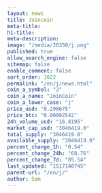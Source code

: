 ```yaml
---
layout: news
title: Joincoin
meta-title: 
h1-title: 
meta-description: 
image: "/media/20350/j.png"
published: true
allow_search_engine: false
sitemap: false
enable_comment: false
sort_order: 1022
permalink: "/en/j/news.html"
coin_a_symbol: "J"
coin_a_name: "JoinCoin"
coin_a_lower_case: "j"
price_usd: "0.298675"
price_btc: "0.00002542"
24h_volume_usd: "16.8195"
market_cap_usd: "3046419.0"
total_supply: "3046419.0"
available_supply: "3046419.0"
percent_change_1h: "0.54"
percent_change_24h: "68.76"
percent_change_7d: "85.54"
last_updated: "1517140745"
parent-url: "/en/j/"
author: Sam
---
```


